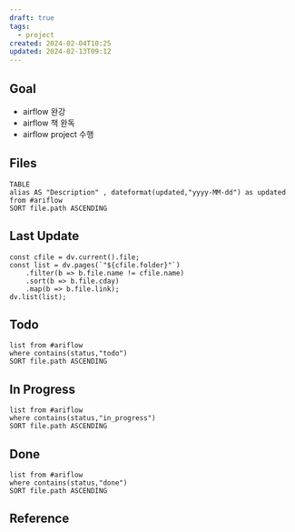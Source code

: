 ```yaml
---
draft: true
tags:
  - project
created: 2024-02-04T10:25
updated: 2024-02-13T09:12
---
```

## Goal

- airflow 완강
- airflow 책 완독
- airflow project 수행


## Files


```dataview
TABLE 
alias AS "Description" , dateformat(updated,"yyyy-MM-dd") as updated
from #ariflow 
SORT file.path ASCENDING
```

## Last Update

```dataviewjs
const cfile = dv.current().file;
const list = dv.pages(`"${cfile.folder}"`)
    .filter(b => b.file.name != cfile.name)
    .sort(b => b.file.cday)
    .map(b => b.file.link);
dv.list(list);
```


## Todo


```dataview
list from #ariflow 
where contains(status,"todo")
SORT file.path ASCENDING
```


## In Progress

```dataview
list from #ariflow 
where contains(status,"in_progress")
SORT file.path ASCENDING
```


## Done

```dataview
list from #ariflow  
where contains(status,"done")
SORT file.path ASCENDING
```


## Reference
